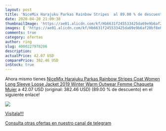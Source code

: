 ```yaml
---
layout: post
title: 'NiceMix Harajuku Parkas Rainbow Stripes  al 89.00 % de descuento'
date: 2020-04-20 21:09:38
thumbnailImage: 'https://ae01.alicdn.com/kf/Hb6631f245533425da69e9b6af20bf8e0a/NiceMix-Harajuku-Parkas-Rainbow-Stripes-Coat-Women-Long-Sleeve-Loose-Jacket-2019-Winter-Warm-Outwear-Femme.jpg_350x350._SL200_.jpg'
images: [ 'https://ae01.alicdn.com/kf/Hb6631f245533425da69e9b6af20bf8e0a/NiceMix-Harajuku-Parkas-Rainbow-Stripes-Coat-Women-Long-Sleeve-Loose-Jacket-2019-Winter-Warm-Outwear-Femme.jpg_350x350._SL200_.jpg' ]
comments: true
category: ofertas
author: ring
slug: 4000227978206
description:
actualPrice: 42.07 USD
comparePrice: 382.46 USD
inStock: true
---
```


Ahora mismo tienes [NiceMix Harajuku Parkas Rainbow Stripes Coat Women Long Sleeve Loose Jacket 2019 Winter Warm Outwear Femme Chaqueta Mujer](https://www.amazon.com/dp/4000227978206/?tag=redken08-20) a 42.07 USD (original: 382.46 USD) (89.00 %  de descuento) en el siguiente enlace!

[![](https://ae01.alicdn.com/kf/Hb6631f245533425da69e9b6af20bf8e0a/NiceMix-Harajuku-Parkas-Rainbow-Stripes-Coat-Women-Long-Sleeve-Loose-Jacket-2019-Winter-Warm-Outwear-Femme.jpg_350x350._SL200_.jpg)](https://www.amazon.com/dp/4000227978206/?tag=redken08-20)

[Visítala!!!](https://www.amazon.com/dp/4000227978206/?tag=redken08-20)

[Consulta otras ofertas en nuestro canal de telegram](https://t.me/s/ofertas25)

